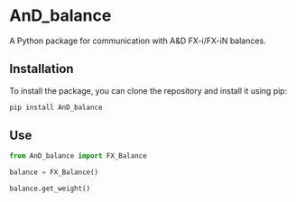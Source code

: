 # AnD_balance

A Python package for communication with A&D FX-i/FX-iN balances.

## Installation

To install the package, you can clone the repository and install it using pip:

```bash
pip install AnD_balance
```

## Use

```python
from AnD_balance import FX_Balance

balance = FX_Balance()

balance.get_weight()
```
